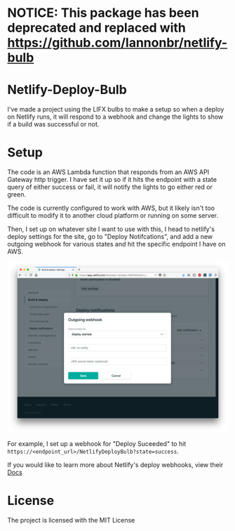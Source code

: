 # NOTICE: This package has been deprecated and replaced with https://github.com/lannonbr/netlify-bulb

# Netlify-Deploy-Bulb

I've made a project using the LIFX bulbs to make a setup so when a deploy on Netlify runs, it will respond to a webhook and change the lights to show if a build was successful or not.

# Setup

The code is an AWS Lambda function that responds from an AWS API Gateway http trigger. I have set it up so if it hits the endpoint with a state query of either success or fail, it will notify the lights to go either red or green.

The code is currently configured to work with AWS, but it likely isn't too difficult to modify it to another cloud platform or running on some server.

Then, I set up on whatever site I want to use with this, I head to netlify's deploy settings for the site, go to "Deploy Notifcations", and add a new outgoing webhook for various states and hit the specific endpoint I have on AWS.

![netlifysetup image](./img/netlifysetup.png)

For example, I set up a webhook for "Deploy Suceeded" to hit
`https://<endpoint_url>/NetlifyDeployBulb?state=success`.

If you would like to learn more about Netlify's deploy webhooks, view their [Docs](https://www.netlify.com/docs/webhooks/)

# License

The project is licensed with the MIT License
